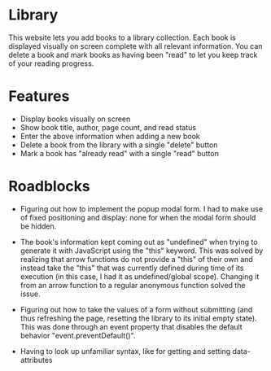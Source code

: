 # Library
This website lets you add books to a library collection. Each book is displayed visually on screen complete with all relevant information. You can delete a book and mark books as having been "read" to let you keep track of your reading progress. 

# Features
- Display books visually on screen
- Show book title, author, page count, and read status
- Enter the above information when adding a new book
- Delete a book from the library with a single "delete" button
- Mark a book has "already read" with a single "read" button


# Roadblocks
- Figuring out how to implement the popup modal form. I had to make use of fixed positioning and display: none for when the modal form should be hidden.

- The book's information kept coming out as "undefined" when trying to generate it with JavaScript using the "this" keyword. This was solved by realizing that arrow functions do not provide a "this" of their own and instead take the "this" that was currently defined during time of its execution (in this case, I had it as undefined/global scope). Changing it from an arrow function to a regular anonymous function solved the issue.

- Figuring out how to take the values of a form without submitting (and thus refreshing the page, resetting the library to its initial empty state). This was done through an event property that disables the default behavior "event.preventDefault()". 

- Having to look up unfamiliar syntax, like for getting and setting data-attributes